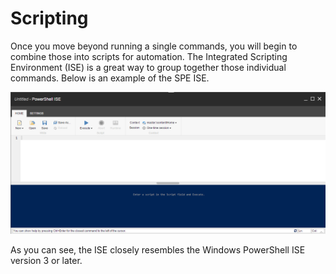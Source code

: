 # Scripting

Once you move beyond running a single commands, you will begin to combine those into scripts for automation.
The Integrated Scripting Environment (ISE) is a great way to group together those individual commands. Below is an example of the SPE ISE.

![ISE](images/screenshots/ISE-empty.png)

As you can see, the ISE closely resembles the Windows PowerShell ISE version 3 or later.